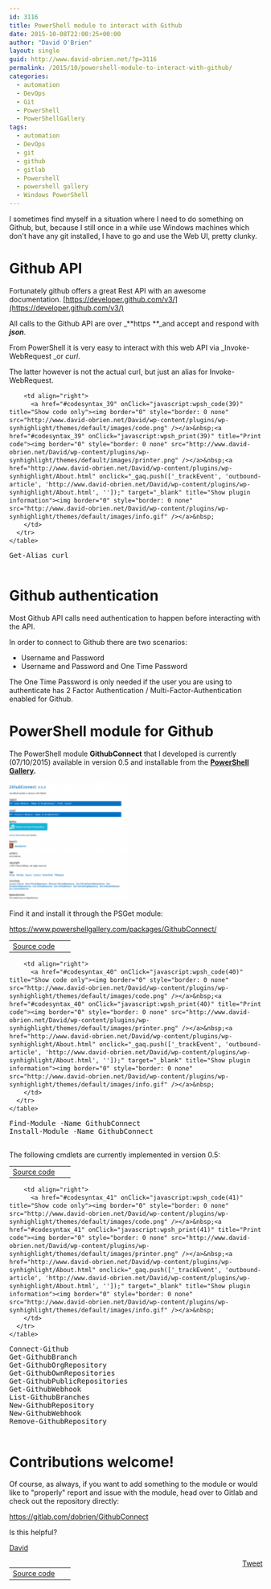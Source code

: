 ```yaml
---
id: 3116
title: PowerShell module to interact with Github
date: 2015-10-08T22:00:25+00:00
author: "David O'Brien"
layout: single
guid: http://www.david-obrien.net/?p=3116
permalink: /2015/10/powershell-module-to-interact-with-github/
categories:
  - automation
  - DevOps
  - Git
  - PowerShell
  - PowerShellGallery
tags:
  - automation
  - DevOps
  - git
  - github
  - gitlab
  - Powershell
  - powershell gallery
  - Windows PowerShell
---
```

I sometimes find myself in a situation where I need to do something on Github, but, because I still once in a while use Windows machines which don't have any git installed, I have to go and use the Web UI, pretty clunky.

# Github API

Fortunately github offers a great Rest API with an awesome documentation. [https://developer.github.com/v3/](https://developer.github.com/v3/)

All calls to the Github API are over _**https **_and accept and respond with _**json**_.

From PowerShell it is very easy to interact with this web API via _Invoke-WebRequest _or _curl_.
  
The latter however is not the actual curl, but just an alias for Invoke-WebRequest.

<div id="wpshdo_39" class="wp-synhighlighter-outer">
  <div id="wpshdt_39" class="wp-synhighlighter-expanded">
    <table border="0" width="100%">
      <tr>
        <td align="left" width="80%">
          <a name="#codesyntax_39"></a><a id="wpshat_39" class="wp-synhighlighter-title" href="#codesyntax_39"  onClick="javascript:wpsh_toggleBlock(39)" title="Click to show/hide code block">Source code</a>
        </td>
        
        <td align="right">
          <a href="#codesyntax_39" onClick="javascript:wpsh_code(39)" title="Show code only"><img border="0" style="border: 0 none" src="http://www.david-obrien.net/David/wp-content/plugins/wp-synhighlight/themes/default/images/code.png" /></a>&nbsp;<a href="#codesyntax_39" onClick="javascript:wpsh_print(39)" title="Print code"><img border="0" style="border: 0 none" src="http://www.david-obrien.net/David/wp-content/plugins/wp-synhighlight/themes/default/images/printer.png" /></a>&nbsp;<a href="http://www.david-obrien.net/David/wp-content/plugins/wp-synhighlight/About.html" onclick="_gaq.push(['_trackEvent', 'outbound-article', 'http://www.david-obrien.net/David/wp-content/plugins/wp-synhighlight/About.html', '']);" target="_blank" title="Show plugin information"><img border="0" style="border: 0 none" src="http://www.david-obrien.net/David/wp-content/plugins/wp-synhighlight/themes/default/images/info.gif" /></a>&nbsp;
        </td>
      </tr>
    </table>
  </div>
  
  <div id="wpshdi_39" class="wp-synhighlighter-inner" style="display: block;">
    <pre class="powershell" style="font-family:monospace;"><span class="kw1">Get-Alias curl
  </div>
</div>

# Github authentication

Most Github API calls need authentication to happen before interacting with the API.
  
In order to connect to Github there are two scenarios:

  * Username and Password
  * Username and Password and One Time Password

The One Time Password is only needed if the user you are using to authenticate has 2 Factor Authentication / Multi-Factor-Authentication enabled for Github.

# PowerShell module for Github

The PowerShell module **GithubConnect** that I developed is currently (07/10/2015) available in version 0.5 and installable from the **<a href="http://www.powershellgallery.com" onclick="_gaq.push(['_trackEvent', 'outbound-article', 'http://www.powershellgallery.com', 'PowerShell Gallery']);" target="_blank">PowerShell Gallery</a>.**

<a href="/media/2015/10/2015-10-07_23-50-06.png" onclick="_gaq.push(['_trackEvent', 'outbound-article', '/media/2015/10/2015-10-07_23-50-06.png', '']);" ><img class="img-responsive aligncenter wp-image-3117" src="/media/2015/10/2015-10-07_23-50-06-150x150.png" alt="PowerShell Gallery" width="236" height="236" /></a>

Find it and install it through the PSGet module:

<a href="https://www.powershellgallery.com/packages/GithubConnect/" onclick="_gaq.push(['_trackEvent', 'outbound-article', 'https://www.powershellgallery.com/packages/GithubConnect/', 'https://www.powershellgallery.com/packages/GithubConnect/']);" target="_blank">https://www.powershellgallery.com/packages/GithubConnect/</a>

<div id="wpshdo_40" class="wp-synhighlighter-outer">
  <div id="wpshdt_40" class="wp-synhighlighter-expanded">
    <table border="0" width="100%">
      <tr>
        <td align="left" width="80%">
          <a name="#codesyntax_40"></a><a id="wpshat_40" class="wp-synhighlighter-title" href="#codesyntax_40"  onClick="javascript:wpsh_toggleBlock(40)" title="Click to show/hide code block">Source code</a>
        </td>
        
        <td align="right">
          <a href="#codesyntax_40" onClick="javascript:wpsh_code(40)" title="Show code only"><img border="0" style="border: 0 none" src="http://www.david-obrien.net/David/wp-content/plugins/wp-synhighlight/themes/default/images/code.png" /></a>&nbsp;<a href="#codesyntax_40" onClick="javascript:wpsh_print(40)" title="Print code"><img border="0" style="border: 0 none" src="http://www.david-obrien.net/David/wp-content/plugins/wp-synhighlight/themes/default/images/printer.png" /></a>&nbsp;<a href="http://www.david-obrien.net/David/wp-content/plugins/wp-synhighlight/About.html" onclick="_gaq.push(['_trackEvent', 'outbound-article', 'http://www.david-obrien.net/David/wp-content/plugins/wp-synhighlight/About.html', '']);" target="_blank" title="Show plugin information"><img border="0" style="border: 0 none" src="http://www.david-obrien.net/David/wp-content/plugins/wp-synhighlight/themes/default/images/info.gif" /></a>&nbsp;
        </td>
      </tr>
    </table>
  </div>
  
  <div id="wpshdi_40" class="wp-synhighlighter-inner" style="display: block;">
    <pre class="powershell" style="font-family:monospace;">Find<span class="sy0">-Module <span class="kw5">-Name GithubConnect
Install<span class="sy0">-Module <span class="kw5">-Name GithubConnect
  </div>
</div>

The following cmdlets are currently implemented in version 0.5:

<div id="wpshdo_41" class="wp-synhighlighter-outer">
  <div id="wpshdt_41" class="wp-synhighlighter-expanded">
    <table border="0" width="100%">
      <tr>
        <td align="left" width="80%">
          <a name="#codesyntax_41"></a><a id="wpshat_41" class="wp-synhighlighter-title" href="#codesyntax_41"  onClick="javascript:wpsh_toggleBlock(41)" title="Click to show/hide code block">Source code</a>
        </td>
        
        <td align="right">
          <a href="#codesyntax_41" onClick="javascript:wpsh_code(41)" title="Show code only"><img border="0" style="border: 0 none" src="http://www.david-obrien.net/David/wp-content/plugins/wp-synhighlight/themes/default/images/code.png" /></a>&nbsp;<a href="#codesyntax_41" onClick="javascript:wpsh_print(41)" title="Print code"><img border="0" style="border: 0 none" src="http://www.david-obrien.net/David/wp-content/plugins/wp-synhighlight/themes/default/images/printer.png" /></a>&nbsp;<a href="http://www.david-obrien.net/David/wp-content/plugins/wp-synhighlight/About.html" onclick="_gaq.push(['_trackEvent', 'outbound-article', 'http://www.david-obrien.net/David/wp-content/plugins/wp-synhighlight/About.html', '']);" target="_blank" title="Show plugin information"><img border="0" style="border: 0 none" src="http://www.david-obrien.net/David/wp-content/plugins/wp-synhighlight/themes/default/images/info.gif" /></a>&nbsp;
        </td>
      </tr>
    </table>
  </div>
  
  <div id="wpshdi_41" class="wp-synhighlighter-inner" style="display: block;">
    <pre class="powershell" style="font-family:monospace;">Connect<span class="sy0">-Github
Get<span class="sy0">-GithubBranch
Get<span class="sy0">-GithubOrgRepository
Get<span class="sy0">-GithubOwnRepositories
Get<span class="sy0">-GithubPublicRepositories
Get<span class="sy0">-GithubWebhook
List<span class="sy0">-GithubBranches
New<span class="sy0">-GithubRepository
New<span class="sy0">-GithubWebhook
Remove<span class="sy0">-GithubRepository
  </div>
</div>

# Contributions welcome!

Of course, as always, if you want to add something to the module or would like to "properly" report and issue with the module, head over to Gitlab and check out the repository directly:

<a href="https://gitlab.com/dobrien/GithubConnect" onclick="_gaq.push(['_trackEvent', 'outbound-article', 'https://gitlab.com/dobrien/GithubConnect', 'https://gitlab.com/dobrien/GithubConnect']);" target="_blank">https://gitlab.com/dobrien/GithubConnect</a>

Is this helpful?

<a href="http://www.twitter.com/david_obrien" onclick="_gaq.push(['_trackEvent', 'outbound-article', 'http://www.twitter.com/david_obrien', 'David']);" target="_blank">David</a> 

<div style="float: right; margin-left: 10px;">
  <a href="https://twitter.com/share" onclick="_gaq.push(['_trackEvent', 'outbound-article', 'https://twitter.com/share', 'Tweet']);" class="twitter-share-button" data-hashtags="automation,DevOps,git,github,gitlab,Powershell,powershell+gallery,Windows+PowerShell" data-count="vertical" data-url="http://www.david-obrien.net/2015/10/powershell-module-to-interact-with-github/">Tweet</a>
</div>


